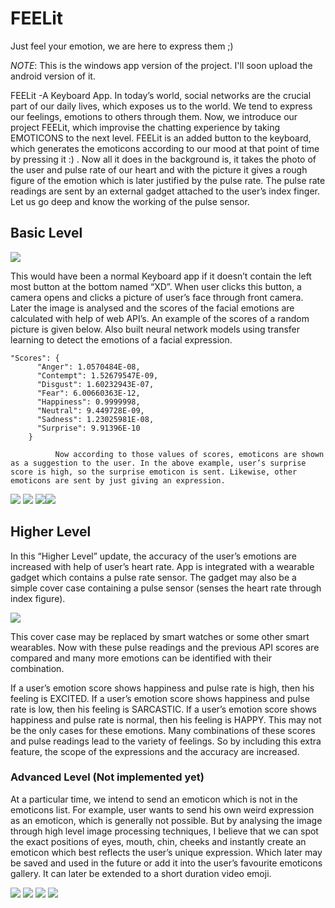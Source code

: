  
# FEELit
Just feel your emotion, we are here to express them ;)

*NOTE*: This is the windows app version of the project. I'll soon upload the android version of it.

FEELit
        -A Keyboard App.
In today’s world, social networks are the crucial part of our daily lives, which exposes us to the world. We tend to express our feelings, emotions to others through them. Now, we introduce our project FEELit, which improvise the chatting experience by taking EMOTICONS to the next level. FEELit is an added button to the keyboard, which generates the emoticons according to our mood at that point of time by pressing it :) . Now all it does in the background is, it takes the photo of the user and pulse rate of our heart and with the picture it gives a rough figure of the emotion which is later justified by the pulse rate. The pulse rate readings are sent by an external gadget attached to the user’s index finger. Let us go deep and know the working of the pulse sensor. 

## Basic Level
![](https://github.com/sannzay/FEELit/blob/master/images/1.f.png)


   This would have been a normal Keyboard app if it doesn’t contain the left most button at the bottom named “XD”. When user clicks this button, a camera opens and clicks a picture of user’s face through front camera. Later the image is analysed and the scores of the facial emotions are calculated with help of web API’s. An example of the scores of a random picture is given below.
Also built neural network models using transfer learning to detect the emotions of a facial expression.

```
"Scores": {
      "Anger": 1.0570484E-08,
      "Contempt": 1.52679547E-09,
      "Disgust": 1.60232943E-07,
      "Fear": 6.00660363E-12,
      "Happiness": 0.9999998,
      "Neutral": 9.449728E-09,
      "Sadness": 1.23025981E-08,
      "Surprise": 9.91396E-10
    }
```
              Now according to those values of scores, emoticons are shown as a suggestion to the user. In the above example, user’s surprise score is high, so the surprise emoticon is sent. Likewise, other emoticons are sent by just giving an expression.
  	 
![](https://github.com/sannzay/FEELit/blob/master/images/2.f.png) ![](https://github.com/sannzay/FEELit/blob/master/images/3.f.png)
![](https://github.com/sannzay/FEELit/blob/master/images/4.f.png)![](https://github.com/sannzay/FEELit/blob/master/images/5.f.png)  

## Higher Level
   In this “Higher Level” update, the accuracy of the user’s emotions are increased with help of user’s heart rate.  App is integrated with a wearable gadget which contains a pulse rate sensor. The gadget may also be a simple cover case containing a pulse sensor (senses the heart rate through index figure). 

![](https://github.com/sannzay/FEELit/blob/master/images/8.f.jpg)

This cover case may be replaced by smart watches or some other smart wearables. Now with these pulse readings and the previous API scores are compared and many more emotions can be identified with their combination.

If a user’s emotion score shows happiness and pulse rate is high, then his feeling is EXCITED.
If a user’s emotion score shows happiness and pulse rate is low, then his feeling is SARCASTIC.
If a user’s emotion score shows happiness and pulse rate is normal, then his feeling is HAPPY.
This may not be the only cases for these emotions. Many combinations of these scores and pulse readings lead to the variety of feelings. So by including this extra feature, the scope of the expressions and the accuracy are increased.

### Advanced Level (Not implemented yet)
   At a particular time, we intend to send an emoticon which is not in the emoticons list. For example, user wants to send his own weird expression as an emoticon, which is generally not possible. But by analysing the image through high level image processing techniques, I believe that we can spot the exact positions of eyes, mouth, chin, cheeks and instantly create an emoticon which best reflects the user’s unique expression. Which later may be saved and used in the future or add it into the user’s favourite emoticons gallery. It can later be extended to a short duration video emoji.

![](https://github.com/sannzay/FEELit/blob/master/images/9.f.jpg)                           ![](https://github.com/sannzay/FEELit/blob/master/images/10.f.jpg)
![](https://github.com/sannzay/FEELit/blob/master/images/11.f.jpg)                            ![](https://github.com/sannzay/FEELit/blob/master/images/12.f.png)

                            


